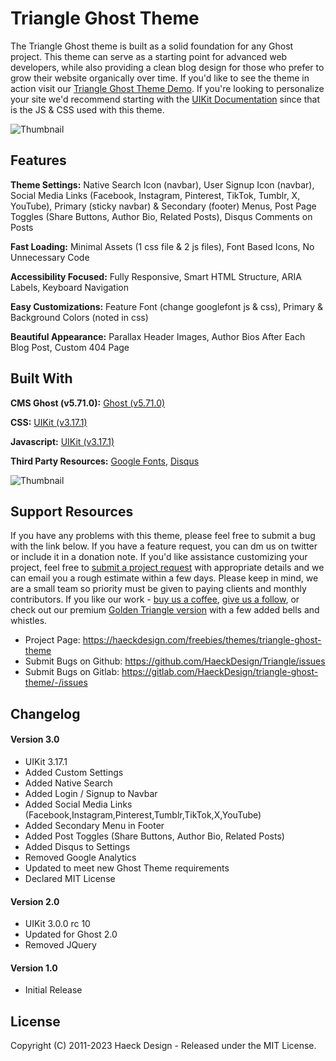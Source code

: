 # Triangle Ghost Theme #

The Triangle Ghost theme is built as a solid foundation for any Ghost project. This theme can serve as a starting point for advanced web developers, while also providing a clean blog design for those who prefer to grow their website organically over time. If you'd like to see the theme in action visit our [Triangle Ghost Theme Demo](https://demo.haeckdesign.com/triangle/). If you're looking to personalize your site we'd recommend starting with the [UIKit Documentation](https://www.getuikit.com) since that is the JS & CSS used with this theme.

![Thumbnail](https://haeck.s3.amazonaws.com/triangle/Triangle-Ghost-Theme-Mockup-Haeck-Design.jpg)


## Features ##

**Theme Settings:**  Native Search Icon (navbar), User Signup Icon (navbar), Social Media Links (Facebook, Instagram, Pinterest, TikTok, Tumblr, X, YouTube), Primary (sticky navbar) & Secondary (footer) Menus, Post Page Toggles (Share Buttons, Author Bio, Related Posts), Disqus Comments on Posts

**Fast Loading:**  Minimal Assets (1 css file & 2 js files), Font Based Icons, No Unnecessary Code

**Accessibility Focused:**  Fully Responsive, Smart HTML Structure, ARIA Labels, Keyboard Navigation

**Easy Customizations:**  Feature Font (change googlefont js & css), Primary & Background Colors (noted in css)

**Beautiful Appearance:**  Parallax Header Images, Author Bios After Each Blog Post, Custom 404 Page


## Built With ##

**CMS Ghost (v5.71.0):**  [Ghost (v5.71.0)](https://ghost.org/)

**CSS:**  [UIKit (v3.17.1)](https://www.getuikit.com)

**Javascript:**  [UIKit (v3.17.1)](https://www.getuikit.com)

**Third Party Resources:**  [Google Fonts](https://www.google.com/fonts), [Disqus](https://www.disqus.com/)


![Thumbnail](https://haeck.s3.amazonaws.com/triangle/Triangle-Ghost-Theme-Screenshot-Haeck-Design.jpg)


## Support Resources ##

If you have any problems with this theme, please feel free to submit a bug with the link below. If you have a feature request, you can dm us on twitter or include it in a donation note. If you'd like assistance customizing your project, feel free to [submit a project request](https://haeckdesign.com/contact) with appropriate details and we can email you a rough estimate within a few days. Please keep in mind, we are a small team so priority must be given to paying clients and monthly contributors. If you like our work - [buy us a coffee](https://www.paypal.com/donate/?hosted_button_id=GLD2VR75PALJS), [give us a follow](https://haeckdesign.com/contact/social), or check out our premium [Golden Triangle version](https://demo.haeckdesign.com/triangle/golden) with a few added bells and whistles. 

* Project Page:  https://haeckdesign.com/freebies/themes/triangle-ghost-theme
* Submit Bugs on Github:  https://github.com/HaeckDesign/Triangle/issues
* Submit Bugs on Gitlab: https://gitlab.com/HaeckDesign/triangle-ghost-theme/-/issues


## Changelog ##

#### Version 3.0 ####

* UIKit 3.17.1
* Added Custom Settings
* Added Native Search
* Added Login / Signup to Navbar
* Added Social Media Links (Facebook,Instagram,Pinterest,Tumblr,TikTok,X,YouTube)
* Added Secondary Menu in Footer
* Added Post Toggles (Share Buttons, Author Bio, Related Posts)
* Added Disqus to Settings
* Removed Google Analytics
* Updated to meet new Ghost Theme requirements
* Declared MIT License

#### Version 2.0 ####

* UIKit 3.0.0 rc 10
* Updated for Ghost 2.0
* Removed JQuery

#### Version 1.0 ####

* Initial Release


## License ##

Copyright (C) 2011-2023 Haeck Design - Released under the MIT License.